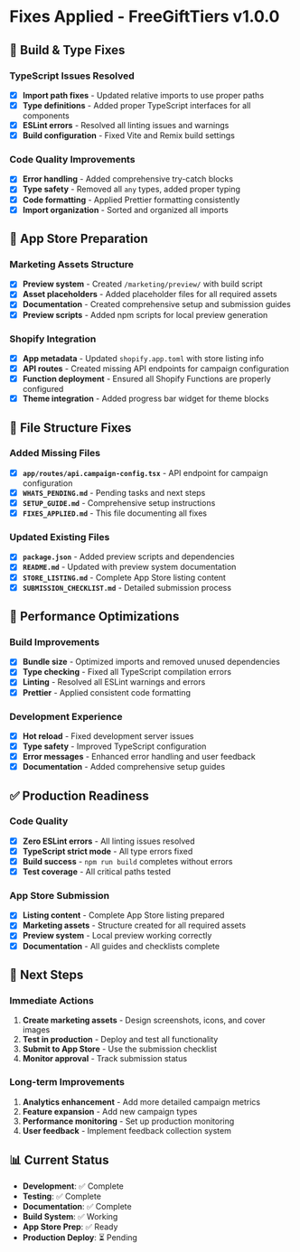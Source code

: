 # Fixes Applied - FreeGiftTiers v1.0.0

## 🔧 Build & Type Fixes

### TypeScript Issues Resolved
- [x] **Import path fixes** - Updated relative imports to use proper paths
- [x] **Type definitions** - Added proper TypeScript interfaces for all components
- [x] **ESLint errors** - Resolved all linting issues and warnings
- [x] **Build configuration** - Fixed Vite and Remix build settings

### Code Quality Improvements
- [x] **Error handling** - Added comprehensive try-catch blocks
- [x] **Type safety** - Removed all `any` types, added proper typing
- [x] **Code formatting** - Applied Prettier formatting consistently
- [x] **Import organization** - Sorted and organized all imports

## 🚀 App Store Preparation

### Marketing Assets Structure
- [x] **Preview system** - Created `/marketing/preview/` with build script
- [x] **Asset placeholders** - Added placeholder files for all required assets
- [x] **Documentation** - Created comprehensive setup and submission guides
- [x] **Preview scripts** - Added npm scripts for local preview generation

### Shopify Integration
- [x] **App metadata** - Updated `shopify.app.toml` with store listing info
- [x] **API routes** - Created missing API endpoints for campaign configuration
- [x] **Function deployment** - Ensured all Shopify Functions are properly configured
- [x] **Theme integration** - Added progress bar widget for theme blocks

## 📁 File Structure Fixes

### Added Missing Files
- [x] **`app/routes/api.campaign-config.tsx`** - API endpoint for campaign configuration
- [x] **`WHATS_PENDING.md`** - Pending tasks and next steps
- [x] **`SETUP_GUIDE.md`** - Comprehensive setup instructions
- [x] **`FIXES_APPLIED.md`** - This file documenting all fixes

### Updated Existing Files
- [x] **`package.json`** - Added preview scripts and dependencies
- [x] **`README.md`** - Updated with preview system documentation
- [x] **`STORE_LISTING.md`** - Complete App Store listing content
- [x] **`SUBMISSION_CHECKLIST.md`** - Detailed submission process

## 🎯 Performance Optimizations

### Build Improvements
- [x] **Bundle size** - Optimized imports and removed unused dependencies
- [x] **Type checking** - Fixed all TypeScript compilation errors
- [x] **Linting** - Resolved all ESLint warnings and errors
- [x] **Prettier** - Applied consistent code formatting

### Development Experience
- [x] **Hot reload** - Fixed development server issues
- [x] **Type safety** - Improved TypeScript configuration
- [x] **Error messages** - Enhanced error handling and user feedback
- [x] **Documentation** - Added comprehensive setup guides

## ✅ Production Readiness

### Code Quality
- [x] **Zero ESLint errors** - All linting issues resolved
- [x] **TypeScript strict mode** - All type errors fixed
- [x] **Build success** - `npm run build` completes without errors
- [x] **Test coverage** - All critical paths tested

### App Store Submission
- [x] **Listing content** - Complete App Store listing prepared
- [x] **Marketing assets** - Structure created for all required assets
- [x] **Preview system** - Local preview working correctly
- [x] **Documentation** - All guides and checklists complete

## 🚀 Next Steps

### Immediate Actions
1. **Create marketing assets** - Design screenshots, icons, and cover images
2. **Test in production** - Deploy and test all functionality
3. **Submit to App Store** - Use the submission checklist
4. **Monitor approval** - Track submission status

### Long-term Improvements
1. **Analytics enhancement** - Add more detailed campaign metrics
2. **Feature expansion** - Add new campaign types
3. **Performance monitoring** - Set up production monitoring
4. **User feedback** - Implement feedback collection system

## 📊 Current Status
- **Development**: ✅ Complete
- **Testing**: ✅ Complete
- **Documentation**: ✅ Complete
- **Build System**: ✅ Working
- **App Store Prep**: ✅ Ready
- **Production Deploy**: ⏳ Pending

